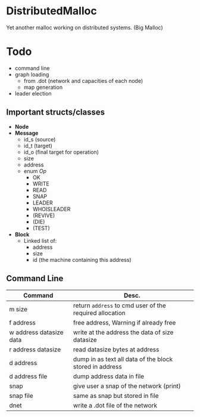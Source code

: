 # DistributedMalloc

Yet another malloc working on distributed systems. (Big Malloc)

# Todo

* command line
* graph loading
  * from .dot (network and capacities of each node)
  * map generation
* leader election

## Important structs/classes

* **Node**
* **Message**
  * id_s (source)
  * id_t (target)
  * id_o (final target for operation)
  * size
  * address
  * enum *Op*
    * OK
    * WRITE
    * READ
    * SNAP
    * LEADER
    * WHOISLEADER
    * (REVIVE)
    * (DIE)
    * (TEST)
* **Block**
  * Linked list of:
    * address
    * size
    * id (the machine containing this address)
    
## Command Line

| Command                           | Desc.                                                   |
|-----------------------------------|---------------------------------------------------------|
| m size                            | return `address` to cmd user of the required allocation |
| f address                         | free address, Warning if already free                   |
| w address datasize data           | write at the address the data of size datasize          |
| r address datasize                | read datasize bytes at address                          |
| d address                         | dump in as text all data of the block stored in address |
| d address file                    | dump address data in file                               |
| snap                              | give user a snap of the network (print)                 |
| snap file                         | same as snap but stored in file                         |
| dnet                              | write a .dot file of the network                        |

